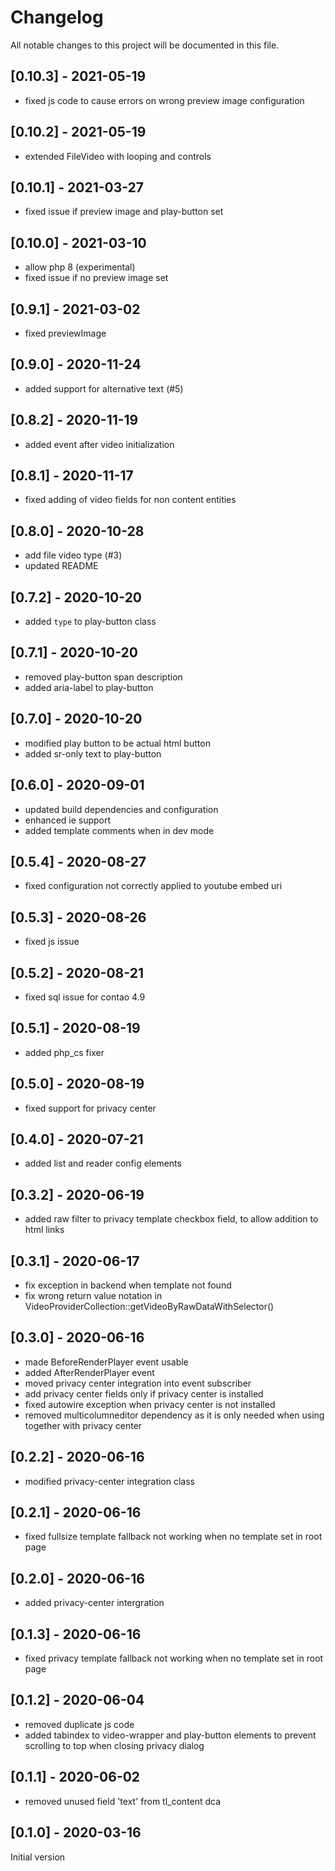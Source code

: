 # Changelog
All notable changes to this project will be documented in this file.

## [0.10.3] - 2021-05-19
- fixed js code to cause errors on wrong preview image configuration

## [0.10.2] - 2021-05-19
- extended FileVideo with looping and controls

## [0.10.1] - 2021-03-27
- fixed issue if preview image and play-button set

## [0.10.0] - 2021-03-10
- allow php 8 (experimental)
- fixed issue if no preview image set

## [0.9.1] - 2021-03-02
- fixed previewImage

## [0.9.0] - 2020-11-24
- added support for alternative text (#5)

## [0.8.2] - 2020-11-19
- added event after video initialization 

## [0.8.1] - 2020-11-17
- fixed adding of video fields for non content entities 

## [0.8.0] - 2020-10-28
- add file video type (#3)
- updated README

## [0.7.2] - 2020-10-20
- added `type` to play-button class

## [0.7.1] - 2020-10-20
- removed play-button span description
- added aria-label to play-button

## [0.7.0] - 2020-10-20
- modified play button to be actual html button
- added sr-only text to play-button

## [0.6.0] - 2020-09-01
- updated build dependencies and configuration
- enhanced ie support
- added template comments when in dev mode

## [0.5.4] - 2020-08-27
- fixed configuration not correctly applied to youtube embed uri

## [0.5.3] - 2020-08-26
- fixed js issue

## [0.5.2] - 2020-08-21
- fixed sql issue for contao 4.9

## [0.5.1] - 2020-08-19
- added php_cs fixer

## [0.5.0] - 2020-08-19
- fixed support for privacy center

## [0.4.0] - 2020-07-21
- added list and reader config elements

## [0.3.2] - 2020-06-19
- added raw filter to privacy template checkbox field, to allow addition to html links

## [0.3.1] - 2020-06-17
- fix exception in backend when template not found
- fix wrong return value notation in VideoProviderCollection::getVideoByRawDataWithSelector()

## [0.3.0] - 2020-06-16
- made BeforeRenderPlayer event usable
- added AfterRenderPlayer event
- moved privacy center integration into event subscriber
- add privacy center fields only if privacy center is installed
- fixed autowire exception when privacy center is not installed
- removed multicolumneditor dependency as it is only needed when using together with privacy center

## [0.2.2] - 2020-06-16
- modified privacy-center integration class

## [0.2.1] - 2020-06-16
- fixed fullsize template fallback not working when no template set in root page

## [0.2.0] - 2020-06-16
- added privacy-center intergration

## [0.1.3] - 2020-06-16
- fixed privacy template fallback not working when no template set in root page

## [0.1.2] - 2020-06-04
- removed duplicate js code
- added tabindex to video-wrapper and play-button elements to prevent scrolling to top when closing privacy dialog

## [0.1.1] - 2020-06-02
- removed unused field 'text' from tl_content dca

## [0.1.0] - 2020-03-16

Initial version

